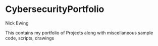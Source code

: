 # CybersecurityPortfolio

Nick Ewing

This contains my portfolio of Projects along with miscellaneous sample code, scripts, drawings
